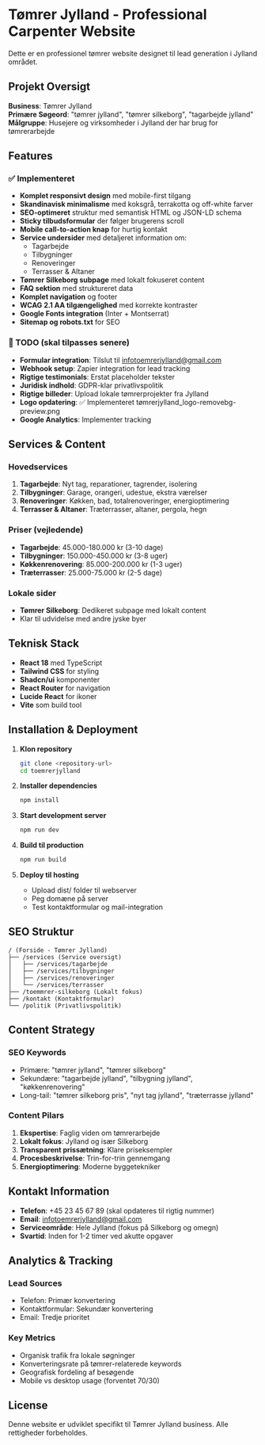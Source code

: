 # Tømrer Jylland - Professional Carpenter Website

Dette er en professionel tømrer website designet til lead generation i Jylland området.

## Projekt Oversigt

**Business**: Tømrer Jylland  
**Primære Søgeord**: "tømrer jylland", "tømrer silkeborg", "tagarbejde jylland"  
**Målgruppe**: Husejere og virksomheder i Jylland der har brug for tømrerarbejde

## Features

### ✅ Implementeret
- **Komplet responsivt design** med mobile-first tilgang
- **Skandinavisk minimalisme** med koksgrå, terrakotta og off-white farver
- **SEO-optimeret** struktur med semantisk HTML og JSON-LD schema
- **Sticky tilbudsformular** der følger brugerens scroll
- **Mobile call-to-action knap** for hurtig kontakt
- **Service undersider** med detaljeret information om:
  - Tagarbejde
  - Tilbygninger  
  - Renoveringer
  - Terrasser & Altaner
- **Tømrer Silkeborg subpage** med lokalt fokuseret content
- **FAQ sektion** med struktureret data
- **Komplet navigation** og footer
- **WCAG 2.1 AA tilgængelighed** med korrekte kontraster
- **Google Fonts integration** (Inter + Montserrat)
- **Sitemap og robots.txt** for SEO

### 🚧 TODO (skal tilpasses senere)
- **Formular integration**: Tilslut til infotoemrerjylland@gmail.com
- **Webhook setup**: Zapier integration for lead tracking
- **Rigtige testimonials**: Erstat placeholder tekster
- **Juridisk indhold**: GDPR-klar privatlivspolitik
- **Rigtige billeder**: Upload lokale tømrerprojekter fra Jylland
- **Logo opdatering**: ✅ Implementeret tømrerjylland_logo-removebg-preview.png
- **Google Analytics**: Implementer tracking

## Services & Content

### Hovedservices
1. **Tagarbejde**: Nyt tag, reparationer, tagrender, isolering
2. **Tilbygninger**: Garage, orangeri, udestue, ekstra værelser
3. **Renoveringer**: Køkken, bad, totalrenoveringer, energioptimering
4. **Terrasser & Altaner**: Træterrasser, altaner, pergola, hegn

### Priser (vejledende)
- **Tagarbejde**: 45.000-180.000 kr (3-10 dage)
- **Tilbygninger**: 150.000-450.000 kr (3-8 uger)
- **Køkkenrenovering**: 85.000-200.000 kr (1-3 uger)
- **Træterrasser**: 25.000-75.000 kr (2-5 dage)

### Lokale sider
- **Tømrer Silkeborg**: Dedikeret subpage med lokalt content
- Klar til udvidelse med andre jyske byer

## Teknisk Stack

- **React 18** med TypeScript
- **Tailwind CSS** for styling
- **Shadcn/ui** komponenter
- **React Router** for navigation
- **Lucide React** for ikoner
- **Vite** som build tool

## Installation & Deployment

1. **Klon repository**
   ```bash
   git clone <repository-url>
   cd toemrerjylland
   ```

2. **Installer dependencies**
   ```bash
   npm install
   ```

3. **Start development server**
   ```bash
   npm run dev
   ```

4. **Build til production**
   ```bash
   npm run build
   ```

5. **Deploy til hosting**
   - Upload dist/ folder til webserver
   - Peg domæne på server
   - Test kontaktformular og mail-integration

## SEO Struktur

```
/ (Forside - Tømrer Jylland)
├── /services (Service oversigt)
│   ├── /services/tagarbejde
│   ├── /services/tilbygninger
│   ├── /services/renoveringer
│   └── /services/terrasser
├── /toemmrer-silkeborg (Lokalt fokus)
├── /kontakt (Kontaktformular)
└── /politik (Privatlivspolitik)
```

## Content Strategy

### SEO Keywords
- Primære: "tømrer jylland", "tømrer silkeborg"
- Sekundære: "tagarbejde jylland", "tilbygning jylland", "køkkenrenovering"
- Long-tail: "tømrer silkeborg pris", "nyt tag jylland", "træterrasse jylland"

### Content Pilars
1. **Ekspertise**: Faglig viden om tømrerarbejde
2. **Lokalt fokus**: Jylland og især Silkeborg
3. **Transparent prissætning**: Klare priseksempler
4. **Procesbeskrivelse**: Trin-for-trin gennemgang
5. **Energioptimering**: Moderne byggetekniker

## Kontakt Information

- **Telefon**: +45 23 45 67 89 (skal opdateres til rigtig nummer)
- **Email**: infotoemrerjylland@gmail.com
- **Serviceområde**: Hele Jylland (fokus på Silkeborg og omegn)
- **Svartid**: Inden for 1-2 timer ved akutte opgaver

## Analytics & Tracking

### Lead Sources
- Telefon: Primær konvertering
- Kontaktformular: Sekundær konvertering  
- Email: Tredje prioritet

### Key Metrics
- Organisk trafik fra lokale søgninger
- Konverteringsrate på tømrer-relaterede keywords
- Geografisk fordeling af besøgende
- Mobile vs desktop usage (forventet 70/30)

## License

Denne website er udviklet specifikt til Tømrer Jylland business. Alle rettigheder forbeholdes.